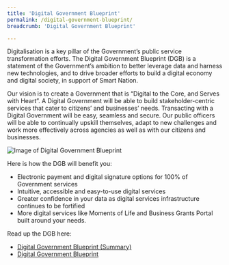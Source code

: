 ```yaml
---
title: 'Digital Government Blueprint'
permalink: /digital-government-blueprint/
breadcrumb: 'Digital Government Blueprint'

---
```



Digitalisation is a key pillar of the Government’s public service transformation efforts. The Digital Government Blueprint (DGB) is a statement of the Government’s ambition to better leverage data and harness new technologies, and to drive broader efforts to build a digital economy and digital society, in support of Smart Nation.

Our vision is to create a Government that is “Digital to the Core, and Serves with Heart”. A Digital Government will be able to build stakeholder-centric services that cater to citizens’ and businesses’ needs. Transacting with a Digital Government will be easy, seamless and secure. Our public officers will be able to continually upskill themselves, adapt to new challenges and work more effectively across agencies as well as with our citizens and businesses.

![Image of Digital Government Blueprint]({{site.baseurl}}/images/digital-transformation/DGB_visual_illustration_FINAL-1.jpg)

Here is how the DGB will benefit you: 
- Electronic payment and digital signature options for 100% of Government services
- Intuitive, accessible and easy-to-use digital services
- Greater confidence in your data as digital services infrastructure continues to be fortified
- More digital services like Moments of Life and Business Grants Portal built around your needs.


Read up the DGB here:
- [Digital Government Blueprint (Summary)](/files/digital-transformation/dgb_summary_june2018.pdf)
- [Digital Government Blueprint](/files/digital-transformation/dgb_booklet_june2018.pdf)

